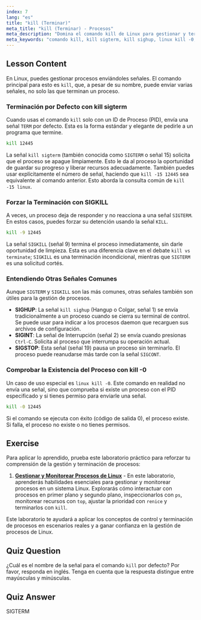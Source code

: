 ```yaml
---
index: 7
lang: "es"
title: "kill (Terminar)"
meta_title: "kill (Terminar) - Procesos"
meta_description: "Domina el comando kill de Linux para gestionar y terminar procesos. Esta guía cubre las diferencias entre kill vs terminar, y explica señales como kill sigterm (SIGTERM), SIGKILL y kill sighup (SIGHUP)."
meta_keywords: "comando kill, kill sigterm, kill sighup, linux kill -0, kill vs terminar, kill -15 linux, SIGTERM, SIGKILL, gestión de procesos, terminar proceso"
---
```


## Lesson Content

En Linux, puedes gestionar procesos enviándoles señales. El comando principal para esto es `kill`, que, a pesar de su nombre, puede enviar varias señales, no solo las que terminan un proceso.

### Terminación por Defecto con kill sigterm

Cuando usas el comando `kill` solo con un ID de Proceso (PID), envía una señal `TERM` por defecto. Esta es la forma estándar y elegante de pedirle a un programa que termine.

```bash
kill 12445
```

La señal `kill sigterm` (también conocida como `SIGTERM` o señal 15) solicita que el proceso se apague limpiamente. Esto le da al proceso la oportunidad de guardar su progreso y liberar recursos adecuadamente. También puedes usar explícitamente el número de señal, haciendo que `kill -15 12445` sea equivalente al comando anterior. Esto aborda la consulta común de `kill -15 linux`.

### Forzar la Terminación con SIGKILL

A veces, un proceso deja de responder y no reacciona a una señal `SIGTERM`. En estos casos, puedes forzar su detención usando la señal `KILL`.

```bash
kill -9 12445
```

La señal `SIGKILL` (señal 9) termina el proceso inmediatamente, sin darle oportunidad de limpieza. Esta es una diferencia clave en el debate `kill vs terminate`; `SIGKILL` es una terminación incondicional, mientras que `SIGTERM` es una solicitud cortés.

### Entendiendo Otras Señales Comunes

Aunque `SIGTERM` y `SIGKILL` son las más comunes, otras señales también son útiles para la gestión de procesos.

- **SIGHUP**: La señal `kill sighup` (Hangup o Colgar, señal 1) se envía tradicionalmente a un proceso cuando se cierra su terminal de control. Se puede usar para indicar a los procesos daemon que recarguen sus archivos de configuración.
- **SIGINT**: La señal de Interrupción (señal 2) se envía cuando presionas `Ctrl-C`. Solicita al proceso que interrumpa su operación actual.
- **SIGSTOP**: Esta señal (señal 19) pausa un proceso sin terminarlo. El proceso puede reanudarse más tarde con la señal `SIGCONT`.

### Comprobar la Existencia del Proceso con kill -0

Un caso de uso especial es `linux kill -0`. Este comando en realidad no envía una señal, sino que comprueba si existe un proceso con el PID especificado y si tienes permiso para enviarle una señal.

```bash
kill -0 12445
```

Si el comando se ejecuta con éxito (código de salida 0), el proceso existe. Si falla, el proceso no existe o no tienes permisos.

## Exercise

Para aplicar lo aprendido, prueba este laboratorio práctico para reforzar tu comprensión de la gestión y terminación de procesos:

1.  **[Gestionar y Monitorear Procesos de Linux](https://labex.io/es/labs/comptia-manage-and-monitor-linux-processes-590864)** - En este laboratorio, aprenderás habilidades esenciales para gestionar y monitorear procesos en un sistema Linux. Explorarás cómo interactuar con procesos en primer plano y segundo plano, inspeccionarlos con `ps`, monitorear recursos con `top`, ajustar la prioridad con `renice` y terminarlos con `kill`.

Este laboratorio te ayudará a aplicar los conceptos de control y terminación de procesos en escenarios reales y a ganar confianza en la gestión de procesos de Linux.

## Quiz Question

¿Cuál es el nombre de la señal para el comando `kill` por defecto? Por favor, responda en inglés. Tenga en cuenta que la respuesta distingue entre mayúsculas y minúsculas.

## Quiz Answer

SIGTERM
